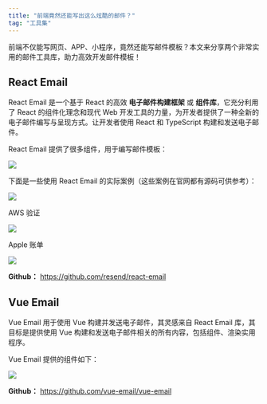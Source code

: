 ```yaml
---
title: "前端竟然还能写出这么炫酷的邮件？"
tag: "工具集"
---
```


前端不仅能写网页、APP、小程序，竟然还能写邮件模板？本文来分享两个非常实用的邮件工具库，助力高效开发邮件模板！

## React Email

React Email 是一个基于 React 的高效 **电子邮件构建框架** 或 **组件库**，它充分利用了 React 的组件化理念和现代 Web 开发工具的力量，为开发者提供了一种全新的电子邮件编写与呈现方式。让开发者使用 React 和 TypeScript 构建和发送电子邮件。

React Email 提供了很多组件，用于编写邮件模板：

<img src="../imgs/56/01.webp" />

下面是一些使用 React Email 的实际案例（这些案例在官网都有源码可供参考）：

<img src="../imgs/56/02.webp" />

AWS 验证

<img src="../imgs/56/03.webp" />

Apple 账单

<img src="../imgs/56/04.webp" />

**Github：** https://github.com/resend/react-email

## Vue Email

Vue Email 用于使用 Vue 构建并发送电子邮件，其灵感来自 React Email 库，其目标是提供使用 Vue 构建和发送电子邮件相关的所有内容，包括组件、渲染实用程序。

Vue Email 提供的组件如下：

<img src="../imgs/56/05.webp" />

**Github：** https://github.com/vue-email/vue-email
